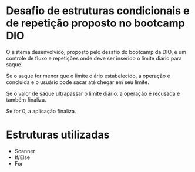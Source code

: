 # Desafio de estruturas condicionais e de repetição proposto no bootcamp DIO

O sistema desenvolvido, proposto pelo desafio do bootcamp da DIO, é um controle de fluxo e repetições onde deve ser inserido o limite diário para saque.

Se o saque for menor que o limite diário estabelecido, a operação é concluida e o usuário pode sacar até chegar em seu limite.

Se o valor de saque ultrapassar o limite diário, a operação é recusada e também finaliza.

Se for 0, a aplicação finaliza.

# Estruturas utilizadas

- Scanner
- If/Else
- For

#
